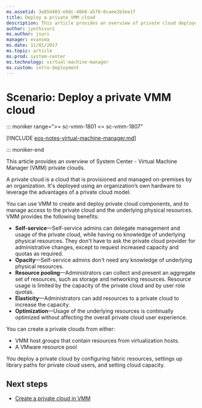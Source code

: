 ```yaml
---
ms.assetid: 3e85d403-e8dc-40b0-a578-0caee2b3ee1f
title: Deploy a private VMM cloud
description: This article provides an overview of private cloud deployment in VMM
author: jyothisuri
ms.author: jsuri
manager: evansma
ms.date: 11/01/2017
ms.topic: article
ms.prod: system-center
ms.technology: virtual-machine-manager
ms.custom: intro-deployment
---
```



# Scenario: Deploy a private VMM cloud

::: moniker range=">= sc-vmm-1801 <= sc-vmm-1807"

[!INCLUDE [eos-notes-virtual-machine-manager.md](../includes/eos-notes-virtual-machine-manager.md)]

::: moniker-end

This article provides an overview of System Center - Virtual Machine Manager (VMM) private clouds.

A private cloud is a cloud that is provisioned and managed on-premises by an organization. It's deployed using an organization’s own hardware to leverage the advantages of a private cloud model.

You can use VMM to create and deploy private cloud components, and to manage access to the private cloud and the underlying physical resources. VMM provides the following benefits:

- **Self-service**—Self-service admins can delegate management and usage of the private cloud, while having no knowledge of underlying physical resources. They don't have to ask the private cloud provider for administrative changes, except to request increased capacity and quotas as required.
- **Opacity**—Self-service admins don't need any knowledge of underlying physical resources.
- **Resource pooling**—Administrators can collect and present an aggregate set of resources, such as storage and networking resources. Resource usage is limited by the capacity of the private cloud and by user role quotas.
- **Elasticity**—Administrators can add resources to a private cloud to increase the capacity.
- **Optimization**—Usage of the underlying resources is continually optimized without affecting the overall private cloud user experience.

You can create a private clouds from either:

- VMM host groups that contain resources from virtualization hosts.
- A VMware resource pool

You deploy a private cloud by configuring fabric resources, settings up library paths for private cloud users, and setting cloud capacity.

## Next steps

- [Create a private cloud in VMM](cloud-create.md)
